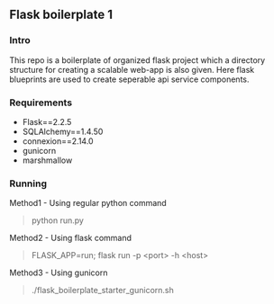 ## Flask boilerplate 1

### Intro
This repo is a boilerplate of organized flask project which a directory structure for creating a scalable web-app is also given. Here flask blueprints are used to create seperable api service components. 


### Requirements

- Flask==2.2.5
- SQLAlchemy==1.4.50
- connexion==2.14.0
- gunicorn
- marshmallow

### Running

Method1 - Using regular python command  

>python run.py

Method2 - Using flask command

>FLASK_APP=run; flask run -p \<port\> -h \<host\>

Method3 - Using gunicorn

>./flask_boilerplate_starter_gunicorn.sh